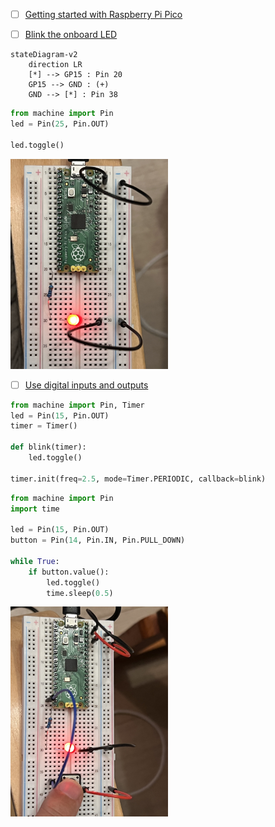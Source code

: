 


- [ ] [Getting started with Raspberry Pi Pico](https://projects.raspberrypi.org/en/projects/getting-started-with-the-pico)

- [ ] [Blink the onboard LED](https://projects.raspberrypi.org/en/projects/getting-started-with-the-pico/5)

```mermaid
stateDiagram-v2
    direction LR
    [*] --> GP15 : Pin 20
    GP15 --> GND : (+)
    GND --> [*] : Pin 38
```


```python
from machine import Pin
led = Pin(25, Pin.OUT)

led.toggle()
```

<img src=images/IMG_4390.jpg width='50%' height='50%' > </img>

- [ ] [Use digital inputs and outputs](https://projects.raspberrypi.org/en/projects/getting-started-with-the-pico/6)

```python
from machine import Pin, Timer
led = Pin(15, Pin.OUT)
timer = Timer()

def blink(timer):
    led.toggle()

timer.init(freq=2.5, mode=Timer.PERIODIC, callback=blink)
```

```python
from machine import Pin
import time

led = Pin(15, Pin.OUT)
button = Pin(14, Pin.IN, Pin.PULL_DOWN)

while True:
    if button.value():
        led.toggle()
        time.sleep(0.5)
```

<img src=images/IMG_4391.jpg width='50%' height='50%' > </img>

